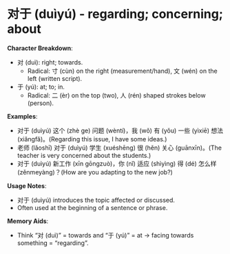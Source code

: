 # **对于 (duìyú) - regarding; concerning; about**

**Character Breakdown**:  
- 对 (duì): right; towards.
  - Radical: 寸 (cùn) on the right (measurement/hand), 文 (wén) on the left (written script).  
- 于 (yú): at; to; in.
  - Radical: 二 (èr) on the top (two), 人 (rén) shaped strokes below (person).

**Examples**:  
- 对于 (duìyú) 这个 (zhè ge) 问题 (wèntí)，我 (wǒ) 有 (yǒu) 一些 (yìxiē) 想法 (xiǎngfǎ)。(Regarding this issue, I have some ideas.)  
- 老师 (lǎoshī) 对于 (duìyú) 学生 (xuéshēng) 很 (hěn) 关心 (guānxīn)。(The teacher is very concerned about the students.)  
- 对于 (duìyú) 新工作 (xīn gōngzuò)，你 (nǐ) 适应 (shìyìng) 得 (dé) 怎么样 (zěnmeyàng)？(How are you adapting to the new job?)

**Usage Notes**:  
- 对于 (duìyú) introduces the topic affected or discussed.  
- Often used at the beginning of a sentence or phrase.

**Memory Aids**:  
- Think “对 (duì)” = towards and “于 (yú)” = at → facing towards something = “regarding”.